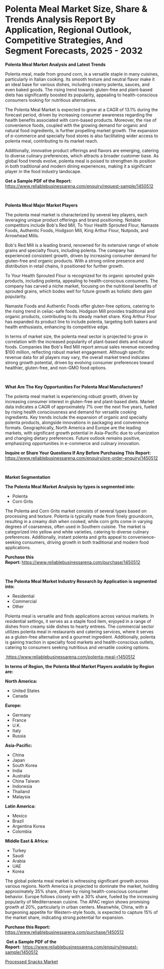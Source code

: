 <p><h1>Polenta Meal Market Size, Share & Trends Analysis Report By Application, Regional Outlook, Competitive Strategies, And Segment Forecasts, 2025 - 2032</h1></p><p><strong>Polenta Meal Market Analysis and Latest Trends</strong></p>
<p><p>Polenta meal, made from ground corn, is a versatile staple in many cuisines, particularly in Italian cooking. Its smooth texture and neutral flavor make it an ideal base for various dishes, including creamy polenta, sauces, and even baked goods. The rising trend towards gluten-free and plant-based diets has significantly boosted its popularity, appealing to health-conscious consumers looking for nutritious alternatives.</p><p>The Polenta Meal Market is expected to grow at a CAGR of 13.1% during the forecast period, driven by increasing consumer awareness regarding the health benefits associated with corn-based products. Moreover, the rise of convenience foods, coupled with the growing demand for organic and natural food ingredients, is further propelling market growth. The expansion of e-commerce and specialty food stores is also facilitating wider access to polenta meal, contributing to its market reach. </p><p>Additionally, innovative product offerings and flavors are emerging, catering to diverse culinary preferences, which attracts a broader customer base. As global food trends evolve, polenta meal is poised to strengthen its position in both traditional and modern dining experiences, making it a significant player in the food industry landscape.</p></p>
<p><strong>Get a Sample PDF of the Report:&nbsp;</strong> <a href="https://www.reliablebusinessarena.com/enquiry/request-sample/1450512?utm_campaign=2458&utm_medium=2&utm_source=Github&utm_content=ia&utm_term=14022025&utm_id=polenta-meal">https://www.reliablebusinessarena.com/enquiry/request-sample/1450512</a></p>
<p>&nbsp;</p>
<p><strong>Polenta Meal Major Market Players</strong></p>
<p><p>The polenta meal market is characterized by several key players, each leveraging unique product offerings and brand positioning. Notable competitors include Bob's Red Mill, To Your Health Sprouted Flour, Namaste Foods, Authentic Foods, Hodgson Mill, King Arthur Flour, Nutpods, and Arrowhead Mills.</p><p>Bob's Red Mill is a leading brand, renowned for its extensive range of whole grains and specialty flours, including polenta. The company has experienced consistent growth, driven by increasing consumer demand for gluten-free and organic products. With a strong online presence and distribution in retail chains, it positioned for further growth.</p><p>To Your Health Sprouted Flour is recognized for its organic sprouted grain products, including polenta, appealing to health-conscious consumers. The company has carved a niche market, focusing on the nutritional benefits of sprouted grains, which bodes well for future growth as holistic diets gain popularity.</p><p>Namaste Foods and Authentic Foods offer gluten-free options, catering to the rising trend in celiac-safe foods. Hodgson Mill provides traditional and organic products, contributing to its steady market share. King Arthur Flour has expanded its product line to include polenta, targeting both bakers and health enthusiasts, enhancing its competitive edge.</p><p>In terms of market size, the polenta meal sector is projected to grow in correlation with the increased popularity of plant-based diets and natural foods. Companies like Bob's Red Mill report annual sales revenue exceeding $100 million, reflecting robust market engagement. Although specific revenue data for all players may vary, the overall market trend indicates strong growth potential, driven by evolving consumer preferences toward healthier, gluten-free, and non-GMO food options.</p></p>
<p>&nbsp;</p>
<p><strong>What Are The Key Opportunities For Polenta Meal Manufacturers?</strong></p>
<p><p>The polenta meal market is experiencing robust growth, driven by increasing consumer interest in gluten-free and plant-based diets. Market data indicates a CAGR of approximately 7% over the next five years, fueled by rising health consciousness and demand for versatile cooking ingredients. Key trends include the expansion of organic and specialty polenta products, alongside innovations in packaging and convenience formats. Geographically, North America and Europe are the leading markets, with significant growth potential in Asia-Pacific due to urbanization and changing dietary preferences. Future outlook remains positive, emphasizing opportunities in e-commerce and culinary innovation.</p></p>
<p><strong>Inquire or Share Your Questions If Any Before Purchasing This Report:</strong> <a href="https://www.reliablebusinessarena.com/enquiry/pre-order-enquiry/1450512?utm_campaign=2458&utm_medium=2&utm_source=Github&utm_content=ia&utm_term=14022025&utm_id=polenta-meal">https://www.reliablebusinessarena.com/enquiry/pre-order-enquiry/1450512</a></p>
<p>&nbsp;</p>
<p><strong>Market Segmentation</strong></p>
<p><strong>The Polenta Meal Market Analysis by types is segmented into:</strong></p>
<p><ul><li>Polenta</li><li>Corn Grits</li></ul></p>
<p><p>The Polenta and Corn Grits market consists of several types based on processing and texture. Polenta is typically made from finely groundcorn, resulting in a creamy dish when cooked, while corn grits come in varying degrees of coarseness, often used in Southern cuisine. The market is categorized into yellow and white varieties, catering to diverse culinary preferences. Additionally, instant polenta and grits appeal to convenience-seeking consumers, driving growth in both traditional and modern food applications.</p></p>
<p><strong>Purchase this Report:&nbsp;</strong><a href="https://www.reliablebusinessarena.com/purchase/1450512?utm_campaign=2458&utm_medium=2&utm_source=Github&utm_content=ia&utm_term=14022025&utm_id=polenta-meal">https://www.reliablebusinessarena.com/purchase/1450512</a></p>
<p>&nbsp;</p>
<p><strong>The Polenta Meal Market Industry Research by Application is segmented into:</strong></p>
<p><ul><li>Residential</li><li>Commercial</li><li>Other</li></ul></p>
<p><p>Polenta meal is versatile and finds applications across various markets. In residential settings, it serves as a staple food item, enjoyed in a range of dishes from creamy side dishes to hearty entrees. The commercial sector utilizes polenta meal in restaurants and catering services, where it serves as a gluten-free alternative and a gourmet ingredient. Additionally, polenta is gaining traction in specialty food markets and health-conscious outlets, catering to consumers seeking nutritious and versatile cooking options.</p></p>
<p><a href="https://www.reliablebusinessarena.com/polenta-meal-r1450512?utm_campaign=2458&utm_medium=2&utm_source=Github&utm_content=ia&utm_term=14022025&utm_id=polenta-meal">&nbsp;https://www.reliablebusinessarena.com/polenta-meal-r1450512</a></p>
<p><strong>In terms of Region, the Polenta Meal Market Players available by Region are:</strong></p>
<p>
    <p> <strong> North America: </strong>
        <ul>
            <li>United States</li>
            <li>Canada</li>
        </ul>
        </p> 
    <p> <strong> Europe: </strong>
        <ul>
            <li>Germany</li>
            <li>France</li>
            <li>U.K.</li>
            <li>Italy</li>
            <li>Russia</li>
        </ul>
        </p> 
    <p> <strong> Asia-Pacific: </strong>
        <ul>
            <li>China</li>
            <li>Japan</li>
            <li>South Korea</li>
            <li>India</li>
            <li>Australia</li>
            <li>China Taiwan</li>
            <li>Indonesia</li>
            <li>Thailand</li>
            <li>Malaysia</li>
        </ul>
        </p> 
    <p> <strong> Latin America: </strong>
        <ul>
            <li>Mexico</li>
            <li>Brazil</li>
            <li>Argentina Korea</li>
            <li>Colombia</li>
        </ul>
        </p> 
    <p> <strong> Middle East & Africa: </strong>
        <ul>
            <li>Turkey</li>
            <li>Saudi</li>
            <li>Arabia</li>
            <li>UAE</li>
            <li>Korea</li>
        </ul>
    </p>
    </p>
<p><p>The global polenta meal market is witnessing significant growth across various regions. North America is projected to dominate the market, holding approximately 35% share, driven by rising health-conscious consumer behavior. Europe follows closely with a 30% share, fueled by the increasing popularity of Mediterranean cuisine. The APAC region shows promising growth at 20%, particularly in urban centers. Meanwhile, China, with a burgeoning appetite for Western-style foods, is expected to capture 15% of the market share, indicating strong potential for expansion.</p></p>
<p><strong>Purchase this Report: </strong><a href="https://www.reliablebusinessarena.com/purchase/1450512?utm_campaign=2458&utm_medium=2&utm_source=Github&utm_content=ia&utm_term=14022025&utm_id=polenta-meal">https://www.reliablebusinessarena.com/purchase/1450512</a></p>
<p>&nbsp;<strong>Get a Sample PDF of the Report:&nbsp;&nbsp;</strong><a href="https://www.reliablebusinessarena.com/enquiry/request-sample/1450512?utm_campaign=2458&utm_medium=2&utm_source=Github&utm_content=ia&utm_term=14022025&utm_id=polenta-meal">https://www.reliablebusinessarena.com/enquiry/request-sample/1450512</a></p>
<p><strong></strong></p>
<p><p><a href="https://github.com/ovtkosle/Market-Research-Report-List-1/blob/main/processed-snacks-market.md?utm_campaign=2458&utm_medium=2&utm_source=Github&utm_content=ia&utm_term=14022025&utm_id=polenta-meal">Processed Snacks Market</a></p></p>